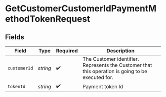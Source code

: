 # GetCustomerCustomerIdPaymentMethodTokenRequest


## Fields

| Field                                                                                             | Type                                                                                              | Required                                                                                          | Description                                                                                       |
| ------------------------------------------------------------------------------------------------- | ------------------------------------------------------------------------------------------------- | ------------------------------------------------------------------------------------------------- | ------------------------------------------------------------------------------------------------- |
| `customerId`                                                                                      | *string*                                                                                          | :heavy_check_mark:                                                                                | The Customer identifier. Represents the Customer that this operation is going to be executed for. |
| `tokenId`                                                                                         | *string*                                                                                          | :heavy_check_mark:                                                                                | Payment token Id                                                                                  |
